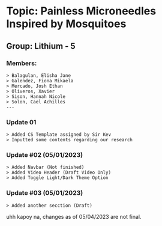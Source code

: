 # **Topic: Painless Microneedles Inspired by Mosquitoes**
## **Group: Lithium - 5**
### **Members:**
    > Balagulan, Elisha Jane
    > Galendez, Fiona Mikaela
    > Mercado, Josh Ethan
    > Oliveros, Xavier
    > Sison, Hannah Nicole
    > Solon, Cael Achilles
    ---
### Update 01
    > Added CS Template assigned by Sir Kev
    > Inputted some contents regarding our research

### Update #02 (05/01/2023)
    > Added Navbar (Not finished)
    > Added Video Header (Draft Video Only)
    > Added Toggle Light/Dark Theme Option

### Update #03 (05/01/2023)
    > Added another secction (Draft)

uhh kapoy na, changes as of 05/04/2023 are not final. 
